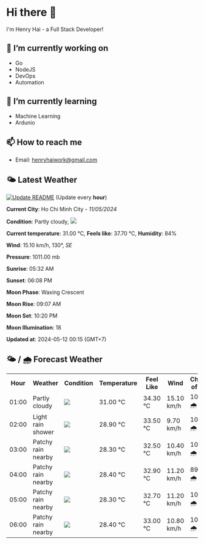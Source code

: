 # Hi there 👋

I'm Henry Hai - a Full Stack Developer!

## 🔭 I’m currently working on

- Go
- NodeJS
- DevOps
- Automation

## 🌱 I’m currently learning

- Machine Learning
- Ardunio

## 📫 How to reach me

- Email: <henryhaiwork@gmail.com>

## 🌤️ Latest Weather
[![Update README](https://github.com/henry0hai/henry0hai/actions/workflows/udpateReadme.yml/badge.svg)](https://github.com/henry0hai/henry0hai/actions/workflows/udpateReadme.yml)
(Update every **hour**)
<!-- CURRENT_WEATHER:START -->
**Current City**: Ho Chi Minh City - *11/05/2024*

**Condition**: Partly cloudy, <img src="https://cdn.weatherapi.com/weather/64x64/night/116.png"/>

**Current temperature**: 31.00 °C, **Feels like**: 37.70 °C, **Humidity**: 84%

**Wind**: 15.10 km/h, 130°, *SE*

**Pressure**: 1011.00 mb

**Sunrise**: 05:32 AM

**Sunset**: 06:08 PM

**Moon Phase**: Waxing Crescent

**Moon Rise**: 09:07 AM

**Moon Set**: 10:20 PM

**Moon Illumination**: 18

**Updated at**: 2024-05-12 00:15 (GMT+7)<!-- CURRENT_WEATHER:END -->

## 🌤️ / 🌧️ Forecast Weather
<!-- FORECAST_WEATHER:START -->
<table>
		<tr>
			<th>Hour</th>
			<th>Weather</th>
			<th>Condition</th>
			<th>Temperature</th>
			<th>Feel Like</th>
			<th>Wind</th>
			<th>Chance of Rain</th>
		</tr>
				<tr>
					<td>01:00</td>
					<td>Partly cloudy</td>
					<td><img src='https://cdn.weatherapi.com/weather/64x64/night/116.png'/></td>
					<td>31.00 °C</td>
					<td>34.30 °C</td>
					<td>15.10 km/h</td>
					<td>100 % 🌧️</td>
				</tr>
				<tr>
					<td>02:00</td>
					<td>Light rain shower</td>
					<td><img src='https://cdn.weatherapi.com/weather/64x64/night/353.png'/></td>
					<td>28.90 °C</td>
					<td>33.50 °C</td>
					<td>9.70 km/h</td>
					<td>100 % 🌧️</td>
				</tr>
				<tr>
					<td>03:00</td>
					<td>Patchy rain nearby</td>
					<td><img src='https://cdn.weatherapi.com/weather/64x64/night/176.png'/></td>
					<td>28.30 °C</td>
					<td>32.50 °C</td>
					<td>10.40 km/h</td>
					<td>100 % 🌧️</td>
				</tr>
				<tr>
					<td>04:00</td>
					<td>Patchy rain nearby</td>
					<td><img src='https://cdn.weatherapi.com/weather/64x64/night/176.png'/></td>
					<td>28.40 °C</td>
					<td>32.90 °C</td>
					<td>11.20 km/h</td>
					<td>89 % 🌧️</td>
				</tr>
				<tr>
					<td>05:00</td>
					<td>Patchy rain nearby</td>
					<td><img src='https://cdn.weatherapi.com/weather/64x64/night/176.png'/></td>
					<td>28.30 °C</td>
					<td>32.70 °C</td>
					<td>11.20 km/h</td>
					<td>100 % 🌧️</td>
				</tr>
				<tr>
					<td>06:00</td>
					<td>Patchy rain nearby</td>
					<td><img src='https://cdn.weatherapi.com/weather/64x64/day/176.png'/></td>
					<td>28.40 °C</td>
					<td>33.00 °C</td>
					<td>10.80 km/h</td>
					<td>100 % 🌧️</td>
				</tr>
</table>
<!-- FORECAST_WEATHER:END -->
